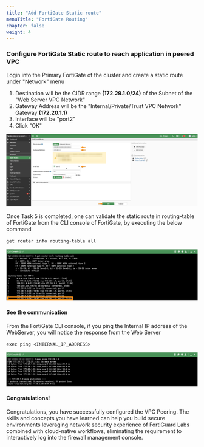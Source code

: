 ```yaml
---
title: "Add FortiGate Static route"
menuTitle: "FortiGate Routing"
chapter: false
weight: 4
---
```


### Configure FortiGate Static route to reach application in peered VPC

Login into the Primary FortiGate of the cluster and create a static route under "Network" menu

1. Destination will be the CIDR range **(172.29.1.0/24)** of the Subnet of the "Web Server VPC Network"
2. Gateway Address will be the "Internal/Private/Trust VPC Network"  Gateway **(172.20.1.1)**
3. Interface will be "port2"
4. Click "OK"

![fgt_static_route](fgt_static_route.png)

Once Task 5 is completed, one can validate the static route in routing-table of FortiGate from the CLI console of FortiGate, by executing the below command

```
get router info routing-table all
```

![fgt_routing_table](fgt_routing_table.png)

#### See the communication
From the FortiGate CLI console, if you ping the Internal IP address of the WebServer, you will notice the response from the Web Server

```
exec ping <INTERNAL_IP_ADDRESS>
```

![fgt_ping](fgt_ping.png)

#### Congratulations!
Congratulations, you have successfully configured the VPC Peering. The skills and concepts you have learned can help you build secure environments leveraging network security experience of FortiGuard Labs combined with cloud-native workflows, eliminating the requirement to interactively log into the firewall management console.
